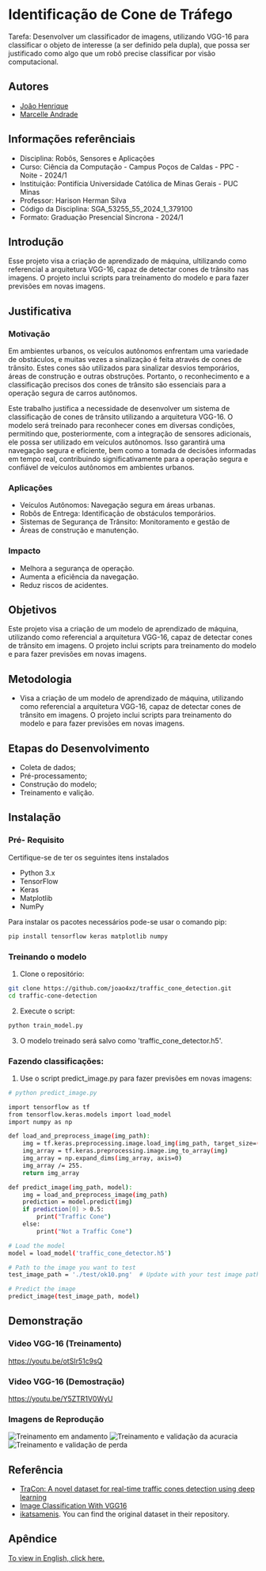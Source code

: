 # Identificação de Cone de Tráfego 
Tarefa: Desenvolver um classificador de imagens, utilizando VGG-16 para classificar o objeto de interesse (a ser definido pela dupla), que possa ser justificado como algo que um robô precise classificar por visão computacional. 

## Autores

- [João Henrique](https://github.com/joao4xz)
- [Marcelle Andrade ](https://github.com/Marcelleap)

## Informações referênciais 
- Disciplina: Robôs, Sensores e Aplicações
- Curso: Ciência da Computação - Campus Poços de Caldas - PPC - Noite - 2024/1
- Instituição: Pontifícia Universidade Católica de Minas Gerais - PUC Minas
- Professor: Harison Herman Silva
- Código da Disciplina: SGA_53255_55_2024_1_379100
- Formato: Graduação Presencial Síncrona - 2024/1


## Introdução
 
Esse projeto visa a criação de aprendizado de máquina, ultilizando como referencial a arquitetura VGG-16, capaz de detectar cones de trânsito nas imagens. O projeto inclui scripts para treinamento do modelo e para fazer previsões em novas imagens.

## Justificativa 
### Motivação

Em ambientes urbanos, os veículos autônomos enfrentam uma variedade de obstáculos, e muitas vezes a sinalização é feita através de cones de trânsito. Estes cones são utilizados para sinalizar desvios temporários, áreas de construção e outras obstruções. Portanto, o reconhecimento e a classificação precisos dos cones de trânsito são essenciais para a operação segura de carros autônomos.

Este trabalho justifica a necessidade de desenvolver um sistema de classificação de cones de trânsito utilizando a arquitetura VGG-16. O modelo será treinado para reconhecer cones em diversas condições, permitindo que, posteriormente, com a integração de sensores adicionais, ele possa ser utilizado em veículos autônomos. Isso garantirá uma navegação segura e eficiente, bem como a tomada de decisões informadas em tempo real, contribuindo significativamente para a operação segura e confiável de veículos autônomos em ambientes urbanos.

### Aplicações 

- Veículos Autônomos: Navegação segura em áreas urbanas.
- Robôs de Entrega: Identificação de obstáculos temporários.
- Sistemas de Segurança de Trânsito: Monitoramento e gestão de 
- Áreas de construção e manutenção.

### Impacto
- Melhora a segurança de operação.
- Aumenta a eficiência da navegação.
- Reduz riscos de acidentes.

## Objetivos 
Este projeto visa a criação de um modelo de aprendizado de máquina, utilizando como referencial a arquitetura VGG-16, capaz de detectar cones de trânsito em imagens. O projeto inclui scripts para treinamento do modelo e para fazer previsões em novas imagens.

## Metodologia 
- Visa a criação de um modelo de aprendizado de máquina, utilizando como referencial a arquitetura VGG-16, capaz de detectar cones de trânsito em imagens. O projeto inclui scripts para treinamento do modelo e para fazer previsões em novas imagens.

## Etapas do Desenvolvimento 
- Coleta de dados;
- Pré-processamento;
- Construção do modelo; 
- Treinamento e valição. 


## Instalação

### Pré- Requisito 
Certifique-se de ter os seguintes itens instalados 
- Python 3.x
- TensorFlow
- Keras
- Matplotlib
- NumPy

Para instalar os pacotes necessários pode-se usar o comando pip:
```bash
pip install tensorflow keras matplotlib numpy

```
### Treinando o modelo 

1. Clone o repositório: 
```bash
git clone https://github.com/joao4xz/traffic_cone_detection.git
cd traffic-cone-detection

```

2. Execute o script:
```bash
python train_model.py
```

3. O modelo treinado será salvo como 'traffic_cone_detector.h5'.

### Fazendo classificações:

1. Use o script predict_image.py para fazer previsões em novas imagens:
```bash
# python predict_image.py

import tensorflow as tf
from tensorflow.keras.models import load_model
import numpy as np

def load_and_preprocess_image(img_path):
    img = tf.keras.preprocessing.image.load_img(img_path, target_size=(224, 224))
    img_array = tf.keras.preprocessing.image.img_to_array(img)
    img_array = np.expand_dims(img_array, axis=0)
    img_array /= 255.
    return img_array

def predict_image(img_path, model):
    img = load_and_preprocess_image(img_path)
    prediction = model.predict(img)
    if prediction[0] > 0.5:
        print("Traffic Cone")
    else:
        print("Not a Traffic Cone")

# Load the model
model = load_model('traffic_cone_detector.h5')

# Path to the image you want to test
test_image_path = './test/ok10.png'  # Update with your test image path

# Predict the image
predict_image(test_image_path, model)
```

## Demonstração

### Video VGG-16 (Treinamento) 
https://youtu.be/otSIr51c9sQ

### Video VGG-16 (Demostração)
https://youtu.be/Y5ZTR1V0WyU

### Imagens de Reprodução 
<img src="Fotos/WhatsApp%20Image%202024-06-08%20at%2022.36.31.jpeg" alt="Treinamento em andamento">
<img src="Fotos/WhatsApp Image 2024-06-09 at 06.45.13 (1).jpeg" alt="Treinamento e validação da acuracia">
<img src="Fotos/WhatsApp Image 2024-06-09 at 06.45.13.jpeg" alt="Treinamento e validação de perda">




## Referência

 - [TraCon: A novel dataset for real-time traffic cones detection using deep learning](https://github.com/ikatsamenis/Cone-Detection)
 - [Image Classification With VGG16](https://www.youtube.com/watch?si=mI8CS-0aA7wptte5&v=kJreyh5Gh8c&feature=youtu.be)
-  [ikatsamenis](https://github.com/ikatsamenis). You can find the original dataset in their repository. 
 
## Apêndice

[To view in English, click here.](English_REDME.md)
